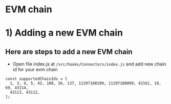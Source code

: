 # EVM chain

# 1) Adding a new EVM chain

## Here are steps to add a new EVM chain

- Open file index.js at `/src/hooks/Connectors/index.js` and add new chain id for your evm chain

```
const supportedChainIds = [
  1, 3, 4, 5, 42, 100, 56, 137, 11297108109, 11297108099, 42161, 10, 69, 43114,
  43113, 43112,
];
```
